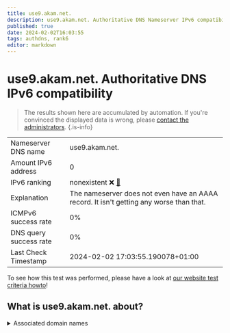 ```yaml
---
title: use9.akam.net.
description: use9.akam.net. Authoritative DNS Nameserver IPv6 compatibility
published: true
date: 2024-02-02T16:03:55
tags: authdns, rank6
editor: markdown
---
```


# use9.akam.net. Authoritative DNS IPv6 compatibility

> The results shown here are accumulated by automation. If you're convinced the displayed data is wrong, please [contact the administrators](/howto/chat). 
{.is-info}




|   |   |
| - | - |
| Nameserver DNS name | use9.akam.net.
| Amount IPv6 address | 0
| IPv6 ranking | nonexistent :x: [🔗](/howto/ranking) |
| Explanation | The nameserver does not even have an AAAA record. It isn't getting any worse than that. |
| ICMPv6 success rate | 0%|
| DNS query success rate | 0% |
| Last Check Timestamp | 2024-02-02 17:03:55.190078+01:00 |

To see how this test was performed, please have a look at [our website test criteria howto](/howto/testcriteria/authdns)!


## What is use9.akam.net. about?






<details>
<summary>Associated domain names</summary>

www.ing.com

</details>
